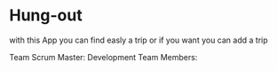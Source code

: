 # Hung-out
with this App you can find easly a trip or if you want you can add a trip


Team
Scrum Master: 
Development Team Members: 

